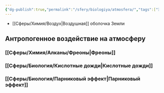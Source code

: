 ```yaml
---
{"dg-publish":true,"permalink":"/sfery/biologiya/atmosfera/","tags":["Экология"]}
---
```


- [[Сферы/Химия/Воздух\|Воздушная]] оболочка Земли
## Антропогенное воздействие на атмосферу 
### [[Сферы/Химия/Алканы/Фреоны\|Фреоны]]
### [[Сферы/Биология/Кислотные дожди\|Кислотные дожди]]
### [[Сферы/Биология/Парниковый эффект\|Парниковый эффект]]